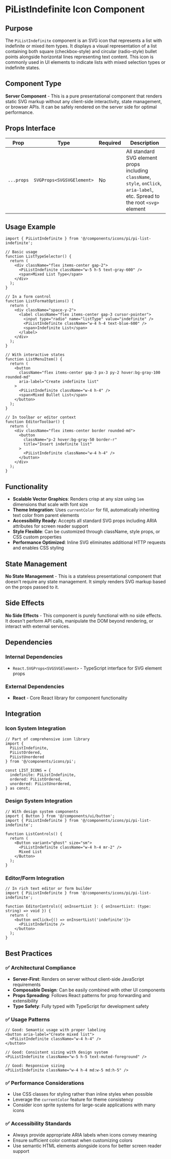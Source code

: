 # PiListIndefinite Icon Component

## Purpose

The `PiListIndefinite` component is an SVG icon that represents a list with indefinite or mixed item types. It displays a visual representation of a list containing both square (checkbox-style) and circular (radio-style) bullet points alongside horizontal lines representing text content. This icon is commonly used in UI elements to indicate lists with mixed selection types or indefinite states.

## Component Type

**Server Component** - This is a pure presentational component that renders static SVG markup without any client-side interactivity, state management, or browser APIs. It can be safely rendered on the server side for optimal performance.

## Props Interface

| Prop | Type | Required | Description |
|------|------|----------|-------------|
| `...props` | `SVGProps<SVGSVGElement>` | No | All standard SVG element props including `className`, `style`, `onClick`, `aria-label`, etc. Spread to the root `<svg>` element |

## Usage Example

```tsx
import { PiListIndefinite } from '@/components/icons/pi/pi-list-indefinite';

// Basic usage
function ListTypeSelector() {
  return (
    <div className="flex items-center gap-2">
      <PiListIndefinite className="w-5 h-5 text-gray-600" />
      <span>Mixed List Type</span>
    </div>
  );
}

// In a form control
function ListFormatOptions() {
  return (
    <div className="space-y-2">
      <label className="flex items-center gap-3 cursor-pointer">
        <input type="radio" name="listType" value="indefinite" />
        <PiListIndefinite className="w-4 h-4 text-blue-600" />
        <span>Indefinite List</span>
      </label>
    </div>
  );
}

// With interactive states
function ListMenuItem() {
  return (
    <button 
      className="flex items-center gap-3 px-3 py-2 hover:bg-gray-100 rounded-md"
      aria-label="Create indefinite list"
    >
      <PiListIndefinite className="w-4 h-4" />
      <span>Mixed Bullet List</span>
    </button>
  );
}

// In toolbar or editor context
function EditorToolbar() {
  return (
    <div className="flex items-center border rounded-md">
      <button 
        className="p-2 hover:bg-gray-50 border-r"
        title="Insert indefinite list"
      >
        <PiListIndefinite className="w-4 h-4" />
      </button>
    </div>
  );
}
```

## Functionality

- **Scalable Vector Graphics**: Renders crisp at any size using `1em` dimensions that scale with font size
- **Theme Integration**: Uses `currentColor` for fill, automatically inheriting text color from parent elements
- **Accessibility Ready**: Accepts all standard SVG props including ARIA attributes for screen reader support
- **Style Flexible**: Can be customized through className, style props, or CSS custom properties
- **Performance Optimized**: Inline SVG eliminates additional HTTP requests and enables CSS styling

## State Management

**No State Management** - This is a stateless presentational component that doesn't require any state management. It simply renders SVG markup based on the props passed to it.

## Side Effects

**No Side Effects** - This component is purely functional with no side effects. It doesn't perform API calls, manipulate the DOM beyond rendering, or interact with external services.

## Dependencies

### Internal Dependencies
- `React.SVGProps<SVGSVGElement>` - TypeScript interface for SVG element props

### External Dependencies
- **React** - Core React library for component functionality

## Integration

### Icon System Integration
```tsx
// Part of comprehensive icon library
import { 
  PiListIndefinite,
  PiListOrdered, 
  PiListUnordered 
} from '@/components/icons/pi';

const LIST_ICONS = {
  indefinite: PiListIndefinite,
  ordered: PiListOrdered,
  unordered: PiListUnordered,
} as const;
```

### Design System Integration
```tsx
// With design system components
import { Button } from '@/components/ui/button';
import { PiListIndefinite } from '@/components/icons/pi/pi-list-indefinite';

function ListControls() {
  return (
    <Button variant="ghost" size="sm">
      <PiListIndefinite className="w-4 h-4 mr-2" />
      Mixed List
    </Button>
  );
}
```

### Editor/Form Integration
```tsx
// In rich text editor or form builder
import { PiListIndefinite } from '@/components/icons/pi/pi-list-indefinite';

function EditorControls({ onInsertList }: { onInsertList: (type: string) => void }) {
  return (
    <button onClick={() => onInsertList('indefinite')}>
      <PiListIndefinite />
    </button>
  );
}
```

## Best Practices

### ✅ Architectural Compliance
- **Server-First**: Renders on server without client-side JavaScript requirements
- **Composable Design**: Can be easily combined with other UI components
- **Props Spreading**: Follows React patterns for prop forwarding and extensibility
- **Type Safety**: Fully typed with TypeScript for development safety

### ✅ Usage Patterns
```tsx
// Good: Semantic usage with proper labeling
<button aria-label="Create mixed list">
  <PiListIndefinite className="w-4 h-4" />
</button>

// Good: Consistent sizing with design system
<PiListIndefinite className="w-5 h-5 text-muted-foreground" />

// Good: Responsive sizing
<PiListIndefinite className="w-4 h-4 md:w-5 md:h-5" />
```

### ✅ Performance Considerations
- Use CSS classes for styling rather than inline styles when possible
- Leverage the `currentColor` feature for theme consistency
- Consider icon sprite systems for large-scale applications with many icons

### ✅ Accessibility Standards
- Always provide appropriate ARIA labels when icons convey meaning
- Ensure sufficient color contrast when customizing colors
- Use semantic HTML elements alongside icons for better screen reader support